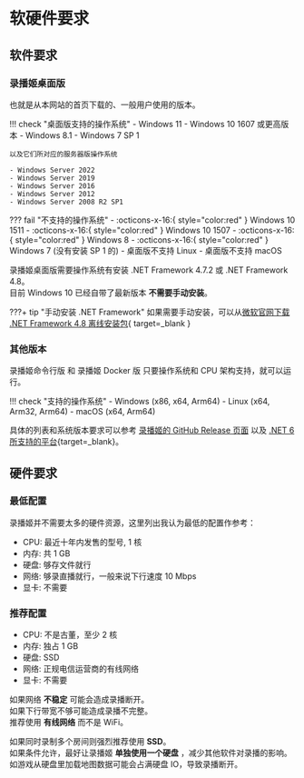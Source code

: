 # 软硬件要求

## 软件要求

### 录播姬桌面版

也就是从本网站的首页下载的、一般用户使用的版本。

!!! check "桌面版支持的操作系统"
    - Windows 11
    - Windows 10 1607 或更高版本
    - Windows 8.1
    - Windows 7 SP 1

    以及它们所对应的服务器版操作系统

    - Windows Server 2022
    - Windows Server 2019
    - Windows Server 2016
    - Windows Server 2012
    - Windows Server 2008 R2 SP1

??? fail "不支持的操作系统"
    - :octicons-x-16:{ style="color:red" } Windows 10 1511
    - :octicons-x-16:{ style="color:red" } Windows 10 1507
    - :octicons-x-16:{ style="color:red" } Windows 8
    - :octicons-x-16:{ style="color:red" } Windows 7 (没有安装 SP 1 的)
    - 桌面版不支持 Linux
    - 桌面版不支持 macOS

录播姬桌面版需要操作系统有安装 .NET Framework 4.7.2 或 .NET Framework 4.8。  
目前 Windows 10 已经自带了最新版本 **不需要手动安装**。

???+ tip "手动安装 .NET Framework"
    如果需要手动安装，可以从[微软官网下载 .NET Framework 4.8 离线安装包](https://dotnet.microsoft.com/zh-cn/download/dotnet-framework/thank-you/net48-offline-installer){ target=_blank }

### 其他版本

录播姬命令行版 和 录播姬 Docker 版 只要操作系统和 CPU 架构支持，就可以运行。

!!! check "支持的操作系统"
    - Windows (x86, x64, Arm64)
    - Linux (x64, Arm32, Arm64)
    - macOS (x64, Arm64)

具体的列表和系统版本要求可以参考 [录播姬的 GitHub Release 页面](https://github.com/Bililive/BililiveRecorder/releases) 以及 [.NET 6 所支持的平台](https://github.com/dotnet/core/blob/main/release-notes/6.0/supported-os.md){target=_blank}。

## 硬件要求

### 最低配置

录播姬并不需要太多的硬件资源，这里列出我认为最低的配置作参考：

- CPU: 最近十年内发售的型号, 1 核
- 内存: 共 1 GB
- 硬盘: 够存文件就行
- 网络: 够录直播就行，一般来说下行速度 10 Mbps
- 显卡: 不需要

### 推荐配置

- CPU: 不是古董，至少 2 核
- 内存: 独占 1 GB
- 硬盘: SSD
- 网络: 正规电信运营商的有线网络
- 显卡: 不需要

如果网络 **不稳定** 可能会造成录播断开。  
如果下行带宽不够可能造成录播不完整。  
推荐使用 **有线网络** 而不是 WiFi。

如果同时录制多个房间则强烈推荐使用 **SSD**。  
如果条件允许，最好让录播姬 **单独使用一个硬盘** ，减少其他软件对录播的影响。如游戏从硬盘里加载地图数据可能会占满硬盘 IO，导致录播断开。
